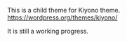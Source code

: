 This is a child theme for Kiyono theme. 
https://wordpress.org/themes/kiyono/

It is still a working progress. 